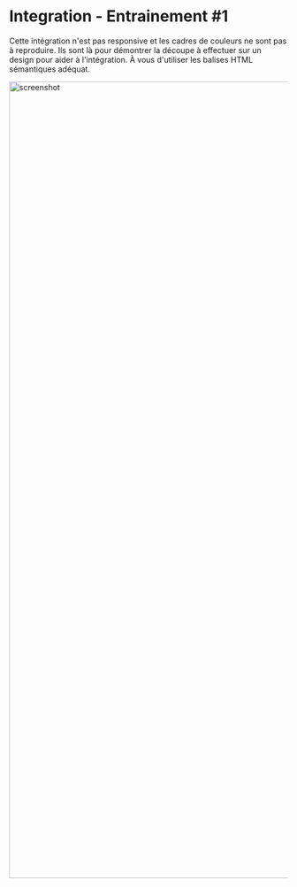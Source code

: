 # Integration - Entrainement #1

Cette intégration n'est pas responsive et les cadres de couleurs ne sont pas à reproduire. Ils sont là pour démontrer la découpe à effectuer sur un design pour aider à l'intégration. À vous d'utiliser les balises HTML sémantiques adéquat.

<img width="1440" alt="screenshot" src="https://user-images.githubusercontent.com/56721751/128600239-3717cc0f-f833-4002-958e-b8f3b851ef4d.png">
